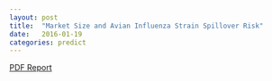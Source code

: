 ```yaml
---
layout: post
title:  "Market Size and Avian Influenza Strain Spillover Risk"
date:   2016-01-19
categories: predict
---
```


[PDF Report]({{site.baseurl}}predict/reports/2016-01-19-influenza-in-markets.pdf)
